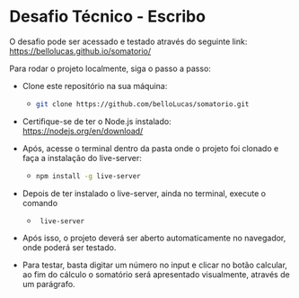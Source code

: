 # Desafio Técnico - Escribo

O desafio pode ser acessado e testado através do seguinte link: https://bellolucas.github.io/somatorio/

Para rodar o projeto localmente, siga o passo a passo:

- Clone este repositório na sua máquina:
  - ```bash
    git clone https://github.com/belloLucas/somatorio.git
    ```
    
- Certifique-se de ter o Node.js instalado: https://nodejs.org/en/download/
  
- Após, acesse o terminal dentro da pasta onde o projeto foi clonado e faça a instalação do live-server:
  - ```bash
    npm install -g live-server
    ```
- Depois de ter instalado o live-server, ainda no terminal, execute o comando
  - ```
     live-server
    ```
- Após isso, o projeto deverá ser aberto automaticamente no navegador, onde poderá ser testado.

- Para testar, basta digitar um número no input e clicar no botão calcular, ao fim do cálculo o somatório será apresentado visualmente, através de um parágrafo.
  
